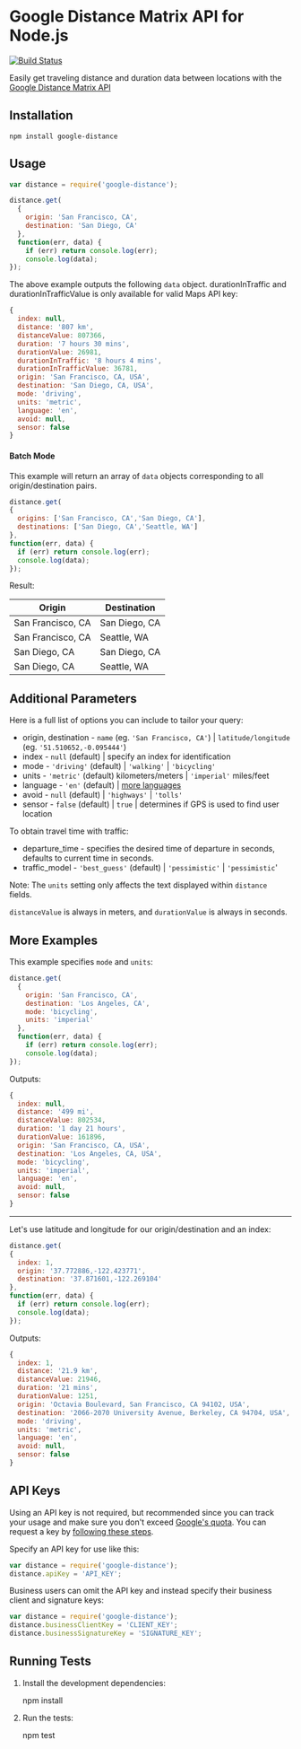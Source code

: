# Google Distance Matrix API for Node.js
[![Build Status](https://travis-ci.org/edwlook/node-google-distance.svg?branch=master)](https://travis-ci.org/edwlook/node-google-distance)

Easily get traveling distance and duration data between locations with the [Google Distance Matrix API](https://developers.google.com/maps/documentation/distancematrix/)

## Installation

    npm install google-distance

## Usage
```js
var distance = require('google-distance');

distance.get(
  {
    origin: 'San Francisco, CA',
    destination: 'San Diego, CA'
  },
  function(err, data) {
    if (err) return console.log(err);
    console.log(data);
});
```
The above example outputs the following `data` object. durationInTraffic and durationInTrafficValue is only available for valid Maps API key:
```js
{
  index: null,
  distance: '807 km',
  distanceValue: 807366,
  duration: '7 hours 30 mins',
  durationValue: 26981,
  durationInTraffic: '8 hours 4 mins',
  durationInTrafficValue: 36781,
  origin: 'San Francisco, CA, USA',
  destination: 'San Diego, CA, USA',
  mode: 'driving',
  units: 'metric',
  language: 'en',
  avoid: null,
  sensor: false
}
```
#### Batch Mode

This example will return an array of `data` objects corresponding to all origin/destination pairs.
```js
distance.get(
{
  origins: ['San Francisco, CA','San Diego, CA'],
  destinations: ['San Diego, CA','Seattle, WA']
},
function(err, data) {
  if (err) return console.log(err);
  console.log(data);
});
```
Result:

Origin       | Destination
------------ | -------------
San Francisco, CA | San Diego, CA
San Francisco, CA | Seattle, WA
San Diego, CA | San Diego, CA
San Diego, CA | Seattle, WA


## Additional Parameters

Here is a full list of options you can include to tailor your query:

* origin, destination - `name` (eg. `'San Francisco, CA'`) | `latitude/longitude` (eg. `'51.510652,-0.095444'`)
* index - `null` (default) | specify an index for identification
* mode - `'driving'` (default) | `'walking'` | `'bicycling'`
* units - `'metric'` (default) kilometers/meters | `'imperial'` miles/feet
* language - `'en'` (default) | [more languages](https://spreadsheets.google.com/pub?key=p9pdwsai2hDMsLkXsoM05KQ&gid=1)
* avoid - `null` (default) | `'highways'` | `'tolls'`
* sensor - `false` (default) | `true` | determines if GPS is used to find user location

To obtain travel time with traffic:
* departure_time - specifies the desired time of departure in seconds, defaults to current time in seconds.
* traffic_model - `'best_guess'` (default) | `'pessimistic'` | `'pessimistic`'

Note: The `units` setting only affects the text displayed within `distance` fields.

`distanceValue` is always in meters, and `durationValue` is always in seconds.

## More Examples

This example specifies `mode` and `units`:

```js
distance.get(
  {
    origin: 'San Francisco, CA',
    destination: 'Los Angeles, CA',
    mode: 'bicycling',
    units: 'imperial'
  },
  function(err, data) {
    if (err) return console.log(err);
    console.log(data);
});
```

Outputs:

```js
{
  index: null,
  distance: '499 mi',
  distanceValue: 802534,
  duration: '1 day 21 hours',
  durationValue: 161896,
  origin: 'San Francisco, CA, USA',
  destination: 'Los Angeles, CA, USA',
  mode: 'bicycling',
  units: 'imperial',
  language: 'en',
  avoid: null,
  sensor: false
}
```

***

Let's use latitude and longitude for our origin/destination and an index:

```js
distance.get(
{
  index: 1,
  origin: '37.772886,-122.423771',
  destination: '37.871601,-122.269104'
},
function(err, data) {
  if (err) return console.log(err);
  console.log(data);
});
```

Outputs:

```js
{
  index: 1,
  distance: '21.9 km',
  distanceValue: 21946,
  duration: '21 mins',
  durationValue: 1251,
  origin: 'Octavia Boulevard, San Francisco, CA 94102, USA',
  destination: '2066-2070 University Avenue, Berkeley, CA 94704, USA',
  mode: 'driving',
  units: 'metric',
  language: 'en',
  avoid: null,
  sensor: false
}
```

## API Keys

Using an API key is not required, but recommended since you can track your usage and make sure you don't exceed [Google's quota](https://developers.google.com/maps/documentation/distancematrix/#Limits). You can request a key by [following these steps](https://developers.google.com/maps/documentation/distancematrix/#api_key).

Specify an API key for use like this:

```js
var distance = require('google-distance');
distance.apiKey = 'API_KEY';
```

Business users can omit the API key and instead specify their business client and signature keys:

```js
var distance = require('google-distance');
distance.businessClientKey = 'CLIENT_KEY';
distance.businessSignatureKey = 'SIGNATURE_KEY';
```

## Running Tests

1) Install the development dependencies:

    npm install

2) Run the tests:

    npm test
